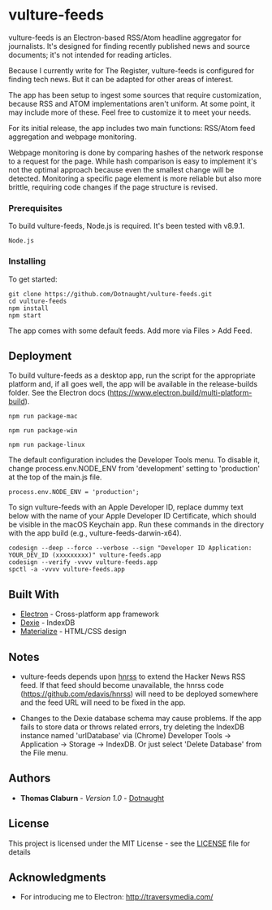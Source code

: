 # vulture-feeds

vulture-feeds is an Electron-based RSS/Atom headline aggregator for journalists. It's designed for finding recently published news and source documents; it's not intended for reading articles.

Because I currently write for The Register, vulture-feeds is configured for finding tech news. But it can be adapted for other areas of interest.

The app has been setup to ingest some sources that require customization, because RSS and ATOM implementations aren't uniform. At some point, it may include more of these. Feel free to customize it to meet your needs.

For its initial release, the app includes two main functions: RSS/Atom feed aggregation and webpage monitoring.

Webpage monitoring is done by comparing hashes of the network response to a request for the page. While hash comparison is easy to implement it's not the optimal approach because even the smallest change will be detected. Monitoring a specific page element is more reliable but also more brittle, requiring code changes if the page structure is revised.

### Prerequisites

To build vulture-feeds, Node.js is required. It's been tested with v8.9.1.

```
Node.js
```

### Installing

To get started:

```
git clone https://github.com/Dotnaught/vulture-feeds.git
cd vulture-feeds
npm install
npm start
```

The app comes with some default feeds. Add more via Files > Add Feed.

## Deployment

To build vulture-feeds as a desktop app, run the script for the appropriate platform and, if all goes well, the app will be available in the release-builds folder. See the Electron docs (https://www.electron.build/multi-platform-build). 

```
npm run package-mac
```

```
npm run package-win
```

```
npm run package-linux
```

The default configuration includes the Developer Tools menu. To disable it, change process.env.NODE_ENV from 'development' setting to 'production' at the top of the main.js file.

```
process.env.NODE_ENV = 'production';
```

To sign vulture-feeds with an Apple Developer ID, replace dummy text below with the name of your Apple Developer ID Certificate, which should be visible in the macOS Keychain app. Run these commands in the directory with the app build (e.g., vulture-feeds-darwin-x64).

```
codesign --deep --force --verbose --sign "Developer ID Application: YOUR_DEV_ID (xxxxxxxxx)" vulture-feeds.app
codesign --verify -vvvv vulture-feeds.app
spctl -a -vvvv vulture-feeds.app
```

## Built With

* [Electron](https://electronjs.org/) - Cross-platform app framework
* [Dexie](http://dexie.org/) - IndexDB
* [Materialize](http://materializecss.com/) - HTML/CSS design 

## Notes

* vulture-feeds depends upon [hnrss](https://edavis.github.io/hnrss/) to extend the Hacker News RSS feed. If that feed should become unavailable, the hnrss code (https://github.com/edavis/hnrss) will need to be deployed somewhere and the feed URL will need to be fixed in the app.

* Changes to the Dexie database schema may cause problems. If the app fails to store data or throws related errors, try deleting the IndexDB instance named 'urlDatabase' via (Chrome) Developer Tools -> Application -> Storage -> IndexDB. Or just select 'Delete Database' from the File menu.

## Authors

* **Thomas Claburn** - *Version 1.0* - [Dotnaught](https://github.com/Dotnaught)

## License

This project is licensed under the MIT License - see the [LICENSE](LICENSE.md) file for details

## Acknowledgments

* For introducing me to Electron: http://traversymedia.com/
